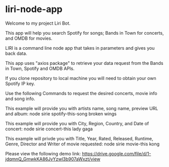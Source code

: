 # liri-node-app
Welcome to my project Liri Bot.

This app will help you search Spotify for songs; Bands in Town for concerts, and OMDB for movies.

LIRI is a command line node app that takes in parameters and gives you back data.

This app uses "axios package" to retrieve your data request from the Bands in Town, Spotify and OMDB APIs.

If you clone repository to local machine you will need to obtain your own Spotify IP key.

Use the following Commands to request the desired concerts, movie info and song info.

This example will provide you with artists name, song name, preview URL and album:
node sirie spotify-this-song broken wings

This example will provide you with City, Region, Country, and Date of concert:
node sirie concert-this lady gaga

This example will privde you with Title, Year, Rated, Released, Runtime, Genre, Director and Writer of movie requested:
node sirie movie-this kong

Please view the following demo link: https://drive.google.com/file/d/1-jdqmnQ_GmwkKA86JvYzwl3b907aWxzt/view





